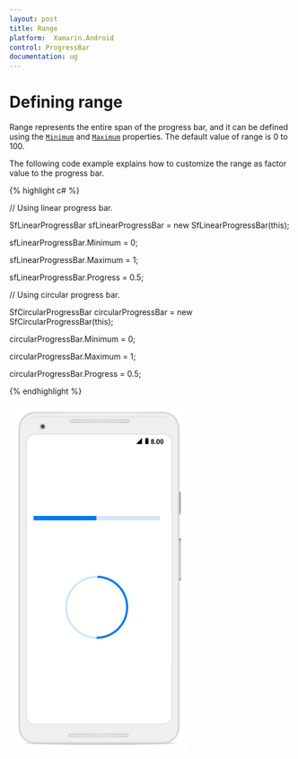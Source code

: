```yaml
---
layout: post
title: Range
platform:  Xamarin.Android
control: ProgressBar
documentation: ug
---
```


# Defining range

Range represents the entire span of the progress bar, and it can be defined using the [`Minimum`](https://help.syncfusion.com/cr/xamarin-android/Syncfusion.Android.ProgressBar.ProgressBarBase.html#Syncfusion_Android_ProgressBar_ProgressBarBase_Minimum) and [`Maximum`](https://help.syncfusion.com/cr/xamarin-android/Syncfusion.Android.ProgressBar.ProgressBarBase.html#Syncfusion_Android_ProgressBar_ProgressBarBase_Maximum) properties. The default value of range is 0 to 100.

The following code example explains how to customize the range as factor value to the progress bar.

{% highlight c# %}

// Using linear progress bar.

SfLinearProgressBar sfLinearProgressBar = new SfLinearProgressBar(this);            

sfLinearProgressBar.Minimum = 0;

sfLinearProgressBar.Maximum = 1;

sfLinearProgressBar.Progress = 0.5;

// Using circular progress bar.

SfCircularProgressBar circularProgressBar = new SfCircularProgressBar(this);

circularProgressBar.Minimum = 0;

circularProgressBar.Maximum = 1;

circularProgressBar.Progress = 0.5;

{% endhighlight %} 

![](overview_images/range.png)
